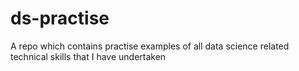 # ds-practise
A repo which contains practise examples of all data science related technical skills that I have undertaken

